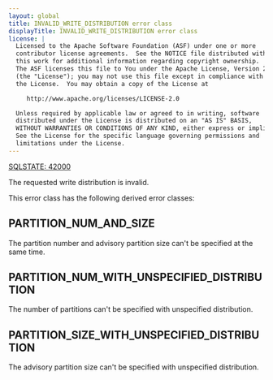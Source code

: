 ```yaml
---
layout: global
title: INVALID_WRITE_DISTRIBUTION error class
displayTitle: INVALID_WRITE_DISTRIBUTION error class
license: |
  Licensed to the Apache Software Foundation (ASF) under one or more
  contributor license agreements.  See the NOTICE file distributed with
  this work for additional information regarding copyright ownership.
  The ASF licenses this file to You under the Apache License, Version 2.0
  (the "License"); you may not use this file except in compliance with
  the License.  You may obtain a copy of the License at

     http://www.apache.org/licenses/LICENSE-2.0

  Unless required by applicable law or agreed to in writing, software
  distributed under the License is distributed on an "AS IS" BASIS,
  WITHOUT WARRANTIES OR CONDITIONS OF ANY KIND, either express or implied.
  See the License for the specific language governing permissions and
  limitations under the License.
---
```


[SQLSTATE: 42000](sql-error-conditions-sqlstates.html#class-42-syntax-error-or-access-rule-violation)

The requested write distribution is invalid.

This error class has the following derived error classes:

## PARTITION_NUM_AND_SIZE

The partition number and advisory partition size can't be specified at the same time.

## PARTITION_NUM_WITH_UNSPECIFIED_DISTRIBUTION

The number of partitions can't be specified with unspecified distribution.

## PARTITION_SIZE_WITH_UNSPECIFIED_DISTRIBUTION

The advisory partition size can't be specified with unspecified distribution.


